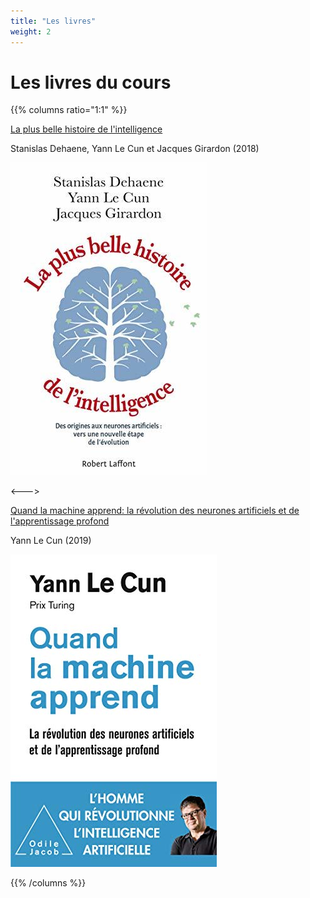 ```yaml
---
title: "Les livres"
weight: 2
---
```


# Les livres du cours

{{% columns ratio="1:1" %}}

[La plus belle histoire de l'intelligence](https://www.goodreads.com/book/show/42388073-la-plus-belle-histoire-de-l-intelligence)

Stanislas Dehaene, Yann Le Cun et Jacques Girardon (2018)

![](/images/livre_la_plus_belle_histoire_de_lintelligence.jpg)

<--->

[Quand la machine apprend: la révolution des neurones artificiels et de l'apprentissage profond](https://www.goodreads.com/book/show/48497641-quand-la-machine-apprend)

Yann Le Cun (2019)

![](/images/livre_quand_la_machine_apprend.jpg)

{{% /columns %}}